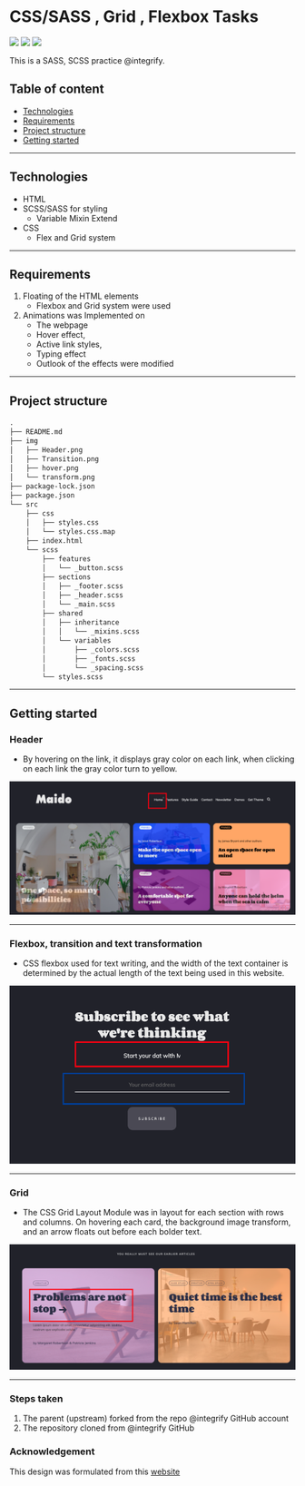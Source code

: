 # CSS/SASS , Grid , Flexbox Tasks
![](https://img.shields.io/static/v1?label=HTML&message=v.5&color=red)
![](https://img.shields.io/static/v1?label=CSS&message=v.3&color=blue)
![](https://img.shields.io/static/v1?label=SCSS&message=v.1.56&color=blue)

This is a SASS, SCSS  practice @integrify.

## Table of content
- [Technologies](#technologies)
- [Requirements](#requirements)
- [Project structure](#project-structure)
- [Getting started](#getting-started)

---
## Technologies
- HTML
- SCSS/SASS for styling
    - Variable
    Mixin
    Extend
- CSS
    - Flex and Grid system

---
## Requirements

1. Floating of the HTML elements
    - Flexbox and Grid system were used
2. Animations was Implemented on
    - The webpage
    - Hover effect,
    - Active link styles,
    - Typing effect
    - Outlook of the effects were modified

---
## Project structure
```shell
.
├── README.md
├── img
│   ├── Header.png
│   ├── Transition.png
│   ├── hover.png
│   └── transform.png
├── package-lock.json
├── package.json
└── src
    ├── css
    │   ├── styles.css
    │   └── styles.css.map
    ├── index.html
    └── scss
        ├── features
        │   └── _button.scss
        ├── sections
        │   ├── _footer.scss
        │   ├── _header.scss
        │   └── _main.scss
        ├── shared
        │   ├── inheritance
        │   │   └── _mixins.scss
        │   └── variables
        │       ├── _colors.scss
        │       ├── _fonts.scss
        │       └── _spacing.scss
        └── styles.scss
```
---
## Getting started

### Header

- By hovering on the link, it displays gray color on each link, when clicking on each link the gray color turn to yellow.

![header](/img/Header.png)

---
### Flexbox, transition and text transformation

- CSS flexbox used for text writing, and the width of the text container is determined by the actual length of the text being used in this website. 

![Transition](/img/Transition.png)

---
### Grid 
- The CSS Grid Layout Module was in layout for each section with rows and columns. On hovering each card, the background image transform, and an arrow floats out before each bolder text.

![transform](/img/transform.png)

---
### Steps taken 
<ol>
    <li>The parent (upstream) forked from the repo @integrify GitHub account </li>
    <li>The repository cloned from @integrify GitHub </li>
</ol>

### Acknowledgement
This design was formulated from this [website](https://maido-dark.fueko.net/)
